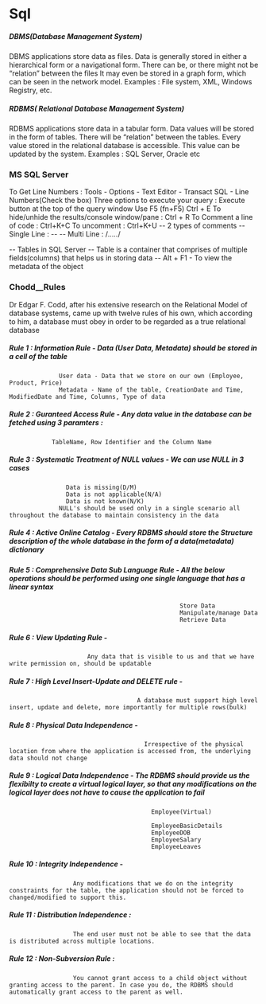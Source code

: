 # Sql 

##### DBMS(Database Management System)
DBMS applications store data as files.
Data is generally stored in either a hierarchical form or a navigational form. 
There can be, or there might not be “relation” between the files
It may even be stored in a graph form, which can be seen in the network model.
Examples : File system, XML, Windows Registry, etc.

##### RDBMS( Relational Database Management System)
RDBMS applications store data in a tabular form.
Data values will be stored in the form of tables.
There will be “relation” between the tables.
Every value stored in the relational database is accessible. This value can be updated by the system.
Examples : SQL Server, Oracle etc

### MS SQL Server

To Get Line Numbers : Tools - Options - Text Editor - Transact SQL - Line Numbers(Check the box)
 Three options to execute your query : 
	 Execute button at the top of the query window
	 Use F5 (fn+F5)
	 Ctrl + E
 To hide/unhide the results/console window/pane : Ctrl + R
 To Comment a line of code  : Ctrl+K+C
 To uncomment : Ctrl+K+U
 -- 2 types of comments
	-- Single Line : --
	-- Multi Line  : /*.....*/

-- Tables in SQL Server
	-- Table is a container that comprises of multiple fields(columns) that helps us in storing data
	-- Alt + F1 - To view the metadata of the object


### Chodd__Rules
Dr Edgar F. Codd, after his extensive research on the Relational Model of database systems, came up with twelve rules of his own, which according to him, 
a database must obey in order to be regarded as a true relational database



##### Rule 1 : Information Rule - Data (User Data, Metadata) should be stored in a cell of the table
	              User data - Data that we store on our own (Employee, Product, Price)
	              Metadata - Name of the table, CreationDate and Time, ModifiedDate and Time, Columns, Type of data
##### Rule 2 : Guranteed Access Rule - Any data value in the database can be fetched using 3 paramters : 
                TableName, Row Identifier and the Column Name

##### Rule 3 : Systematic Treatment of NULL values -  We can use NULL in 3 cases
        	        Data is missing(D/M)
        	        Data is not applicable(N/A)
        	        Data is not known(N/K)
                  NULL's should be used only in a single scenario all throughout the database to maintain consistency in the data

##### Rule 4 : Active Online Catalog - Every RDBMS should store the Structure description of the whole database in the form of a data(metadata) dictionary

##### Rule 5 : Comprehensive Data Sub Language Rule - All the below operations should be performed using one single language that has a linear syntax
                                                	Store Data
                                                	Manipulate/manage Data
                                                	Retrieve Data

##### Rule 6 : View Updating Rule - 
                          Any data that is visible to us and that we have write permission on, should be updatable

##### Rule 7 : High Level Insert-Update and DELETE rule -
                                        A database must support high level insert, update and delete, more importantly for multiple rows(bulk)

##### Rule 8 : Physical Data Independence -  
                                          Irrespective of the physical location from where the application is accessed from, the underlying data should not change

##### Rule 9 : Logical Data Independence - The RDBMS should provide us the flexibilty to create a virtual logical layer, so that any modifications on the logical layer does not have to cause the application to fail
                                            Employee(Virtual)
                                            
                                            EmployeeBasicDetails
                                            EmployeeDOB
                                            EmployeeSalary
                                            EmployeeLeaves

##### Rule 10 : Integrity Independence - 
                      Any modifications that we do on the integrity constraints for the table, the application should not be forced to changed/modified to support this.

##### Rule 11 : Distribution Independence : 
                      The end user must not be able to see that the data is distributed across multiple locations.

##### Rule 12 : Non-Subversion Rule : 
                      You cannot grant access to a child object without granting access to the parent. In case you do, the RDBMS should automatically grant access to the parent as well.
